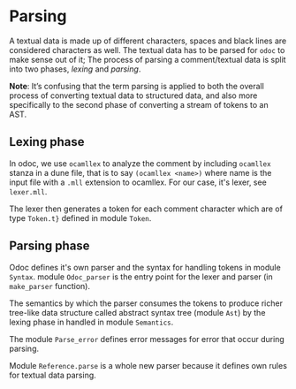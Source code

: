 # Parsing
A textual data is made up of different characters, spaces and black lines are considered characters as well.
The textual data has to be parsed for `odoc` to make sense out of it; The process of parsing a comment/textual data
is split into two phases, _lexing_ and _parsing_.

**Note**: It’s confusing that the term parsing is applied to both the overall process of converting textual data to structured data,
and also more specifically to the second phase of converting a stream of tokens to an AST.

## Lexing phase
In odoc, we use `ocamllex` to analyze the comment by including `ocamllex` stanza in a dune file, that is to say
`(ocamllex <name>)` where name is the input file with a `.mll` extension to ocamllex. For our case, it's lexer, see `lexer.mll`.

The lexer then generates a token for each comment character which are of type `Token.t}` defined in module `Token`.

## Parsing phase
Odoc defines it's own parser and the syntax for handling tokens in module `Syntax`. module `Odoc_parser` is the entry point
for the lexer and parser (in `make_parser` function).

The semantics by which the parser consumes the tokens to produce richer tree-like data structure called abstract syntax tree (module `Ast`)
by the lexing phase in handled in module `Semantics`.

The module `Parse_error` defines error messages for error that occur during parsing.

Module `Reference.parse` is a whole new parser because it defines own rules for textual data parsing.


